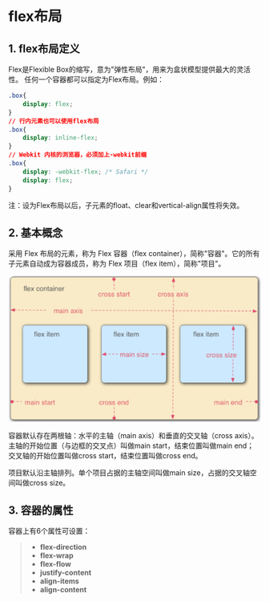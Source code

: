 # flex布局
## 1. flex布局定义
Flex是Flexible Box的缩写，意为"弹性布局"，用来为盒状模型提供最大的灵活性。
任何一个容器都可以指定为Flex布局。例如：
``` css
.box{
    display: flex;
}
// 行内元素也可以使用flex布局
.box{
    display: inline-flex;
}
// Webkit 内核的浏览器，必须加上-webkit前缀
.box{
    display: -webkit-flex; /* Safari */
    display: flex;
}
```
注：设为Flex布局以后，子元素的float、clear和vertical-align属性将失效。

## 2. 基本概念
采用 Flex 布局的元素，称为 Flex 容器（flex container），简称"容器"。它的所有子元素自动成为容器成员，称为 Flex 项目（flex item），简称"项目"。

![alt test](img/image1.png)

容器默认存在两根轴：水平的主轴（main axis）和垂直的交叉轴（cross axis）。主轴的开始位置（与边框的交叉点）叫做main start，结束位置叫做main end；交叉轴的开始位置叫做cross start，结束位置叫做cross end。

项目默认沿主轴排列。单个项目占据的主轴空间叫做main size，占据的交叉轴空间叫做cross size。

## 3. 容器的属性

容器上有6个属性可设置：
> + **flex-direction**
> + **flex-wrap**
> + **flex-flow**
> + **justify-content**
> + **align-items**
> + **align-content**
